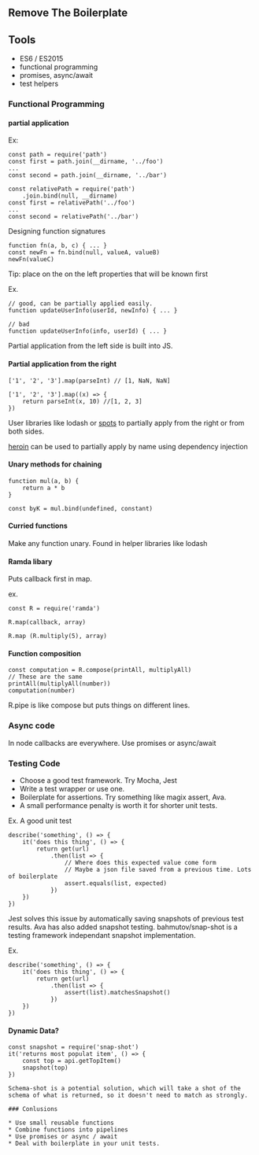 ## Remove The Boilerplate

## Tools

* ES6 / ES2015
* functional programming
* promises, async/await
* test helpers

### Functional Programming

#### partial application

Ex:
```
const path = require('path')
const first = path.join(__dirname, '../foo')
...
const second = path.join(__dirname, '../bar')
```

```
const relativePath = require('path')
    .join.bind(null, __dirname)
const first = relativePath('../foo')
...
const second = relativePath('../bar')
```

Designing function signatures

```
function fn(a, b, c) { ... }
const newFn = fn.bind(null, valueA, valueB)
newFn(valueC)
```

Tip: 
place on the on the left properties that will be known first

Ex.
```
// good, can be partially applied easily.
function updateUserInfo(userId, newInfo) { ... }

// bad
function updateUserInfo(info, userId) { ... }
```

Partial application from the left side is built into JS.

#### Partial application from the right

```
['1', '2', '3'].map(parseInt) // [1, NaN, NaN]

['1', '2', '3'].map((x) => {
    return parseInt(x, 10) //[1, 2, 3]
})
```

User libraries like lodash or [spots](https://github.com/bahmutov/spots) to partially apply from the right or from both sides.

[heroin](https://github.com/bahmutov/heroin) can be used to partially apply by name using dependency injection

#### Unary methods for chaining

```
function mul(a, b) {
    return a * b
}

const byK = mul.bind(undefined, constant)

```

#### Curried functions

Make any function unary. Found in helper libraries like lodash

#### Ramda libary

Puts callback first in map.

ex.
```
const R = require('ramda')

R.map(callback, array)

R.map (R.multiply(5), array)
```

#### Function composition
```
const computation = R.compose(printAll, multiplyAll)
// These are the same
printAll(multiplyAll(number))
computation(number)
```

R.pipe is like compose but puts things on different lines.

### Async code

In node callbacks are everywhere. Use promises or async/await

### Testing Code

* Choose a good test framework. Try Mocha, Jest
* Write a test wrapper or use one.
* Boilerplate for assertions. Try something like magix assert, Ava.
* A small performance penalty is worth it for shorter unit tests.

Ex. A good unit test

```
describe('something', () => {
    it('does this thing', () => {
        return get(url)
            .then(list => {
                // Where does this expected value come form
                // Maybe a json file saved from a previous time. Lots of boilerplate
                assert.equals(list, expected)
            })
    })
})
```

Jest solves this issue by automatically saving snapshots of previous test results. Ava has also added snapshot testing. bahmutov/snap-shot is a testing framework independant snapshot implementation.

Ex.
```
describe('something', () => {
    it('does this thing', () => {
        return get(url)
            .then(list => {
                assert(list).matchesSnapshot()
            })
    })
})
```

#### Dynamic Data?
```
const snapshot = require('snap-shot')
it('returns most populat item', () => {
    const top = api.getTopItem()
    snapshot(top)
})

Schema-shot is a potential solution, which will take a shot of the schema of what is returned, so it doesn't need to match as strongly.

### Conlusions

* Use small reusable functions
* Combine functions into pipelines
* Use promises or async / await
* Deal with boilerplate in your unit tests.